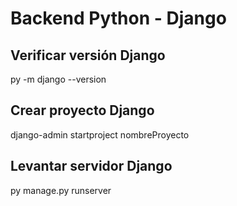 # Backend Python - Django
## Verificar versión Django

py -m django --version

## Crear proyecto Django

django-admin startproject nombreProyecto

## Levantar servidor Django

py manage.py runserver